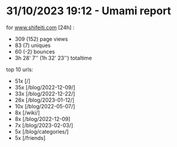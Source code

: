 # 31/10/2023 19:12 - Umami report
for www.shifeiti.com [24h] :

 - 309 (152) page views
 - 83 (7) uniques
 - 60 (-2) bounces
 - 3h 28' 7'' (1h 32' 23'') totaltime


top 10 urls:
 - 51x [/]
 - 35x [/blog/2022-12-09/]
 - 33x [/blog/2022-12-22/]
 - 26x [/blog/2023-01-12/]
 - 10x [/blog/2022-05-07/]
 - 8x [/wiki/]
 - 8x [/blog/2022-12-09]
 - 7x [/blog/2023-02-03/]
 - 5x [/blog/categories/]
 - 5x [/friends]


